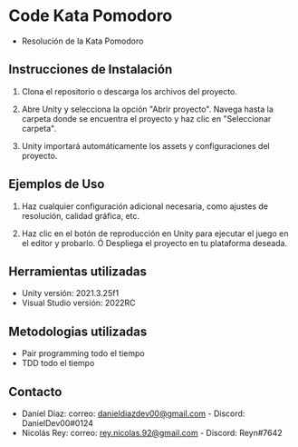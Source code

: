 # Code Kata Pomodoro

* Resolución de la Kata Pomodoro

## Instrucciones de Instalación

1. Clona el repositorio o descarga los archivos del proyecto.

2. Abre Unity y selecciona la opción "Abrir proyecto". Navega hasta la carpeta donde se encuentra el proyecto y haz clic en "Seleccionar carpeta".

3. Unity importará automáticamente los assets y configuraciones del proyecto.

## Ejemplos de Uso

1. Haz cualquier configuración adicional necesaria, como ajustes de resolución, calidad gráfica, etc.

2. Haz clic en el botón de reproducción en Unity para ejecutar el juego en el editor y probarlo.
   Ó Despliega el proyecto en tu plataforma deseada. 

## Herramientas utilizadas
* Unity versión: 2021.3.25f1
* Visual Studio versión: 2022RC

## Metodologias utilizadas
* Pair programming todo el tiempo
* TDD todo el tiempo

## Contacto

* Daniel Diaz: correo: danieldiazdev00@gmail.com - Discord: DanielDev00#0124
* Nicolás Rey: correo: rey.nicolas.92@gmail.com - Discord: Reyn#7642
